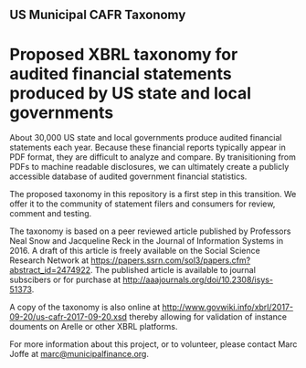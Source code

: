 ## US Municipal CAFR Taxonomy
# Proposed XBRL taxonomy for audited financial statements produced by US state and local governments

About 30,000 US state and local governments produce audited financial statements each year. Because these financial reports typically appear in PDF format, they are difficult to analyze and compare. By tranisitioning from PDFs to machine readable disclosures, we can ultimately create a publicly accessible database of audited government financial statistics.

The proposed taxonomy in this repository is a first step in this transition. We offer it to the community of statement filers and consumers for review, comment and testing.

The taxonomy is based on a peer reviewed article published by Professors Neal Snow and Jacqueline Reck in the Journal of Information Systems in 2016. A draft of this article is freely available on the Social Science Research Network at https://papers.ssrn.com/sol3/papers.cfm?abstract_id=2474922. The published article is available to journal subscibers or for purchase at http://aaajournals.org/doi/10.2308/isys-51373.

A copy of the taxonomy is also online at http://www.govwiki.info/xbrl/2017-09-20/us-cafr-2017-09-20.xsd thereby allowing for validation of instance douments on Arelle or other XBRL platforms.

For more information about this project, or to volunteer, please contact Marc Joffe at marc@municipalfinance.org.

